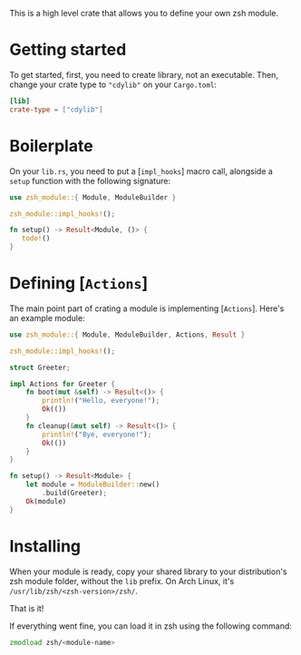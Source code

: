 This is a high level crate that allows you to define your own zsh module.

# Getting started
To get started, first, you need to create library, not an executable. Then, change your crate
type to `"cdylib"` on your `Cargo.toml`:
```toml
[lib]
crate-type = ["cdylib"]
```

# Boilerplate
On your `lib.rs`, you need to put a [`impl_hooks`] macro call, alongside a `setup` function
with the following signature:
```rust
use zsh_module::{ Module, ModuleBuilder }

zsh_module::impl_hooks!();

fn setup() -> Result<Module, ()> {
   todo!() 
}
```

# Defining [`Actions`]
The main point part of crating a module is implementing [`Actions`]. Here's an example module:
```rust
use zsh_module::{ Module, ModuleBuilder, Actions, Result }

zsh_module::impl_hooks!();

struct Greeter;

impl Actions for Greeter {
    fn boot(mut &self) -> Result<()> {
        println!("Hello, everyone!");
        Ok(())
    }
    fn cleanup(&mut self) -> Result<()> {
        println!("Bye, everyone!");
        Ok(())
    }
}

fn setup() -> Result<Module> {
    let module = ModuleBuilder::new()
        .build(Greeter);
    Ok(module)
}
```

# Installing
When your module is ready, copy your shared library to your distribution's zsh module folder,
without the `lib` prefix.
On Arch Linux, it's `/usr/lib/zsh/<zsh-version>/zsh/`.

That is it!

If everything went fine, you can load it in zsh using the following command:
```zsh
zmodload zsh/<module-name>
```
